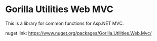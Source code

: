 Gorilla Utilities Web MVC
=========================

This is a library for common functions for Asp.NET MVC.

nuget link:
https://www.nuget.org/packages/Gorilla.Utilities.Web.Mvc/

